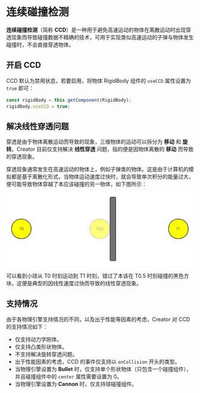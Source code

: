 # 连续碰撞检测

**连续碰撞检测**（简称 **CCD**）是一种用于避免高速运动的物体在离散运动时出现穿透现象而导致碰撞数据不精确的技术，可用于实现类似高速运动的子弹与物体发生碰撞时，不会直接穿透物体。

## 开启 CCD

CCD 默认为禁用状态，若要启用，将物体 RigidBody 组件的 `useCCD` 属性设置为 `true` 即可：

```ts
const rigidBody = this.getComponent(RigidBody);
rigidBody.useCCD = true;
```

## 解决线性穿透问题

穿透是由于物体离散运动而导致的现象，三维物体的运动可以拆分为 **移动** 和 **旋转**。Creator 目前仅支持解决 **线性穿透** 问题，指的便是因物体离散的 **移动** 而导致的穿透现象。

穿透现象通常发生在高速运动的物体上，例如子弹类的物体。这是由于计算机的模拟都是基于离散化形式，当物体运动速度过快时，就会导致单次积分的能量过大，便可能导致物体穿越了本应该碰撞的另一物体，如下图所示：

![physics-ccd](img/physics-ccd.jpg)

可以看到小球从 T0 时刻运动到 T1 时刻，错过了本该在 T0.5 时刻碰撞的黑色方块，这便是典型的因线性速度过快而导致的线性穿透现象。

## 支持情况

由于各物理引擎支持情况的不同，以及出于性能等因素的考虑，Creator 对 CCD 的支持情况如下：

- 仅支持动力学刚体。
- 仅支持凸类形状物体。
- 不支持解决旋转穿透问题。
- 出于性能因素的考虑，CCD 的事件仅支持以 `onCollision` 开头的类型。
- 当物理引擎设置为 **Bullet** 时，仅支持单个形状物体（只包含一个碰撞组件），并且碰撞组件中的 `center` 属性需要设置为 0。
- 当物理引擎设置为 **Cannon** 时，仅支持球碰撞组件。